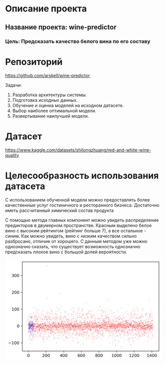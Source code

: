 # Описание проекта
## Название проекта: wine-predictor
### Цель: Предсказать качество белого вина по его составу

# Репозиторий 

https://github.com/arskell/wine-predictor

Задачи:
1. Разработка архитектуры системы.
2. Подготовка исходных данных.
3. Обучение и оценка моделей на исходном датасете.
4. Выбор наиболее оптимальной модели.
5. Развертывание наилучшей модели.  


# Датасет

https://www.kaggle.com/datasets/shilongzhuang/red-and-white-wine-quality


# Целесообразность использования датасета

С использованием обученной модели можно предоставлять более качественные услуг гостиничного и ресторанного бизнеса. Достаточно иметь рассчитанный химический состав продукта

С помощью метода главных компонент можно увидеть распределение предикторов в двумерном пространстве. Красным выделено белое вино с высоким рейтингом (рейтинг больше 7), а все остальное - синим. Как можно увидеть, вино с низким качеством сильно разбросано, отличие от хорошего. С данным методом уже можно однозначно сказать, что существует возможность однозначно предсказать плохое вино с большой долей вероятности.

![image info](./images/space_red.png)



